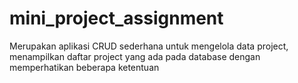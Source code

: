 # mini_project_assignment
Merupakan aplikasi CRUD sederhana untuk mengelola data project, menampilkan daftar project yang ada pada database dengan memperhatikan beberapa ketentuan
